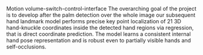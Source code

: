 Motion volume-switch-control-interface
The overarching goal of the project is to develop after the palm detection over the whole image our subsequent hand landmark model performs precise key point localization of 21 3D hand-knuckle coordinates inside the detected hand regions via regression, that is direct coordinate prediction. The model learns a consistent internal hand pose representation and is robust even to partially visible hands and self-occlusions.
